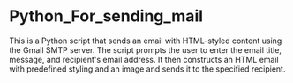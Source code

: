 # Python_For_sending_mail
This is a Python script that sends an email with HTML-styled content using the Gmail SMTP server. The script prompts the user to enter the email title, message, and recipient's email address. It then constructs an HTML email with predefined styling and an image and sends it to the specified recipient.

